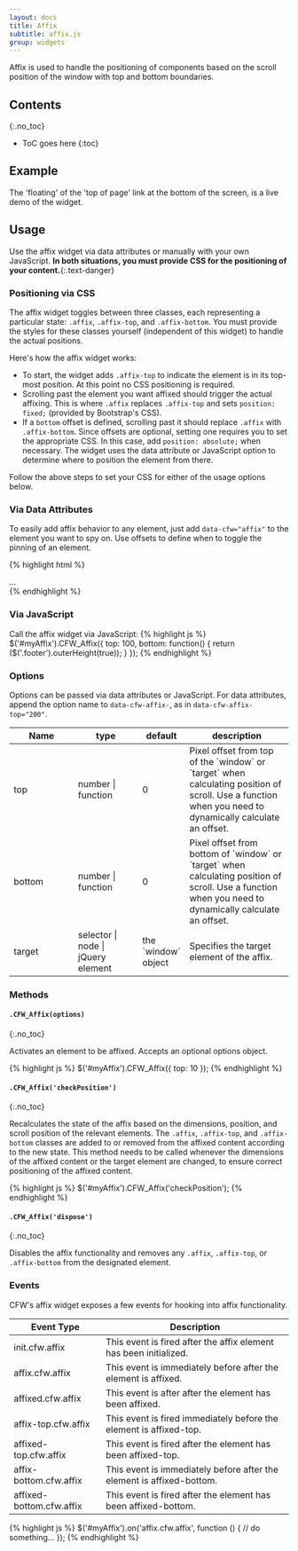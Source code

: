 ```yaml
---
layout: docs
title: Affix
subtitle: affix.js
group: widgets
---
```


Affix is used to handle the positioning of components based on the scroll position of the window with top and bottom boundaries.

## Contents
{:.no_toc}

* ToC goes here
{:toc}

## Example
The 'floating' of the 'top of page' link at the bottom of the screen, is a live demo of the widget.

## Usage

Use the affix widget via data attributes or manually with your own JavaScript. **In both situations, you must provide CSS for the positioning of your content.**{:.text-danger}

### Positioning via CSS

The affix widget toggles between three classes, each representing a particular state: `.affix`, `.affix-top`, and `.affix-bottom`. You must provide the styles for these classes yourself (independent of this widget) to handle the actual positions.

Here's how the affix widget works:

- To start, the widget adds `.affix-top` to indicate the element is in its top-most position. At this point no CSS positioning is required.
- Scrolling past the element you want affixed should trigger the actual affixing. This is where `.affix` replaces `.affix-top` and sets `position: fixed;` (provided by Bootstrap's CSS).
- If a `bottom` offset is defined, scrolling past it should replace `.affix` with `.affix-bottom`. Since offsets are optional, setting one requires you to set the appropriate CSS. In this case, add `position: absolute;` when necessary. The widget uses the data attribute or JavaScript option to determine where to position the element from there.

Follow the above steps to set your CSS for either of the usage options below.

### Via Data Attributes

To easily add affix behavior to any element, just add `data-cfw="affix"` to the element you want to spy on. Use offsets to define when to toggle the pinning of an element.

{% highlight html %}
<div data-cfw="affix" data-cfw-affix-top="60" data-cfw-affix-bottom="200">
  ...
</div>
{% endhighlight %}

### Via JavaScript

Call the affix widget via JavaScript:
{% highlight js %}
$('#myAffix').CFW_Affix({
    top: 100,
    bottom: function() {
        return ($('.footer').outerHeight(true));
    }
});
{% endhighlight %}

### Options

Options can be passed via data attributes or JavaScript. For data attributes, append the option name to `data-cfw-affix-`, as in `data-cfw-affix-top="200"`.

<div class="table-responsive">
    <table class="table table-bordered table-striped">
    <thead>
        <tr>
            <th style="width: 100px;">Name</th>
            <th style="width: 100px;">type</th>
            <th style="width: 50px;">default</th>
            <th>description</th>
        </tr>
    </thead>
    <tbody>
        <tr>
            <td>top</td>
            <td>number | function</td>
            <td>0</td>
            <td>Pixel offset from top of the `window` or `target` when calculating position of scroll. Use a function when you need to dynamically calculate an offset.</td>
        </tr>
        <tr>
            <td>bottom</td>
            <td>number | function</td>
            <td>0</td>
            <td>Pixel offset from bottom of `window` or `target` when calculating position of scroll. Use a function when you need to dynamically calculate an offset.</td>
        </tr>
        <tr>
            <td>target</td>
            <td>selector | node | jQuery element</td>
            <td>the `window` object</td>
            <td>Specifies the target element of the affix.</td>
        </tr>
    </tbody>
    </table>
</div> <!-- /.table-responsive -->

### Methods

#### `.CFW_Affix(options)`
{:.no_toc}

Activates an element to be affixed. Accepts an optional options object.

{% highlight js %}
$('#myAffix').CFW_Affix({
    top: 10
});
{% endhighlight %}

#### `.CFW_Affix('checkPosition')`
{:.no_toc}

Recalculates the state of the affix based on the dimensions, position, and scroll position of the relevant elements. The `.affix`, `.affix-top`, and `.affix-bottom` classes are added to or removed from the affixed content according to the new state. This method needs to be called whenever the dimensions of the affixed content or the target element are changed, to ensure correct positioning of the affixed content.

{% highlight js %}
$('#myAffix').CFW_Affix('checkPosition');
{% endhighlight %}

#### `.CFW_Affix('dispose')`
{:.no_toc}

Disables the affix functionality and removes any `.affix`, `.affix-top`, or `.affix-bottom` from the designated element.

### Events

CFW's affix widget exposes a few events for hooking into affix functionality.

<div class="table-responsive">
    <table class="table table-bordered table-striped">
    <thead>
        <tr>
            <th style="width: 150px;">Event Type</th>
            <th>Description</th>
        </tr>
    </thead>
    <tbody>
        <tr>
            <td>init.cfw.affix</td>
            <td>This event is fired after the affix element has been initialized.</td>
        </tr>
        <tr>
            <td>affix.cfw.affix</td>
            <td>This event is immediately before after the element is affixed.</td>
        </tr>
        <tr>
            <td>affixed.cfw.affix</td>
            <td>This event is after after the element has been affixed.</td>
        </tr>
        <tr>
            <td>affix-top.cfw.affix</td>
            <td>This event is fired immediately before the element is affixed-top.</td>
        </tr>
        <tr>
            <td>affixed-top.cfw.affix</td>
            <td>This event is fired after the element has been affixed-top.</td>
        </tr>
        <tr>
            <td>affix-bottom.cfw.affix</td>
            <td>This event is immediately before after the element is affixed-bottom.</td>
        </tr>
        <tr>
            <td>affixed-bottom.cfw.affix</td>
            <td>This event is fired after the element has been affixed-bottom.</td>
        </tr>
    </tbody>
    </table>
</div> <!-- /.table-responsive -->

{% highlight js %}
$('#myAffix').on('affix.cfw.affix', function () {
  // do something...
});
{% endhighlight %}